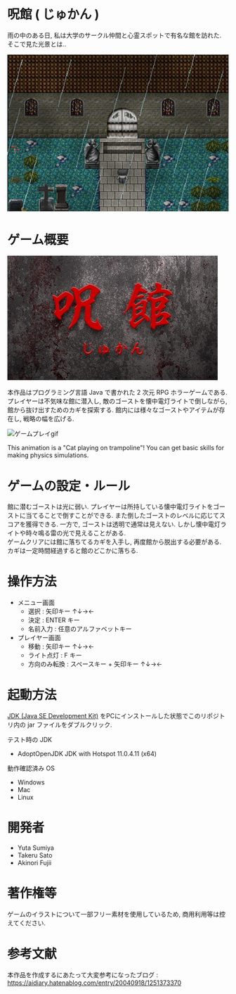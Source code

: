 # 呪館 ( じゅかん )

雨の中のある日, 私は大学のサークル仲間と心霊スポットで有名な館を訪れた. そこで見た光景とは..

![館いに入口](/img/horror1.png)


# ゲーム概要

![呪館](/img/IMG_2950.JPG)

本作品はプログラミング言語 Java で書かれた 2 次元 RPG ホラーゲームである. プレイヤーは不気味な館に潜入し, 敵のゴーストを懐中電灯ライトで倒しながら, 館から抜け出すためのカギを探索する. 館内には様々なゴーストやアイテムが存在し, 戦略の幅を広げる.

![ゲームプレイgif](/img/demo.gif)

This animation is a "Cat playing on trampoline"!
You can get basic skills for making physics simulations.

# ゲームの設定・ルール

館に潜むゴーストは光に弱い. プレイヤーは所持している懐中電灯ライトをゴーストに当てることで倒すことができる. また倒したゴーストのレベルに応じてスコアを獲得できる. 一方で, ゴーストは透明で通常は見えない. しかし懐中電灯ライトや時々鳴る雷の光で見えることがある. <br>
ゲームクリアには館に落ちてるカギを入手し, 再度館から脱出する必要がある. カギは一定時間経過すると館のどこかに落ちる.

# 操作方法

- メニュー画面
    - 選択 : 矢印キー ↑↓→←
    - 決定 : ENTER キー
    - 名前入力 : 任意のアルファベットキー
- プレイヤー画面
    - 移動 : 矢印キー ↑↓→←
    - ライト点灯 : F キー
    - 方向のみ転換 : スペースキー + 矢印キー ↑↓→←

# 起動方法

[JDK (Java SE Development Kit)](https://www.oracle.com/java/technologies/downloads/) をPCにインストールした状態でこのリポジトリ内の jar ファイルをダブルクリック.

テスト時の JDK
- AdoptOpenJDK JDK with Hotspot 11.0.4.11 (x64) 

動作確認済み OS
- Windows
- Mac
- Linux

# 開発者

- Yuta Sumiya
- Takeru Sato
- Akinori Fujii

# 著作権等

ゲームのイラストについて一部フリー素材を使用しているため, 商用利用等は控えてください.

# 参考文献

本作品を作成するにあたって大変参考になったブログ : https://aidiary.hatenablog.com/entry/20040918/1251373370
